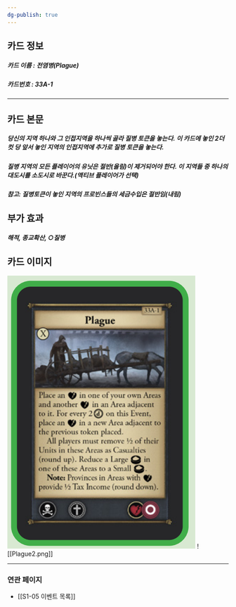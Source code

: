 ```yaml
---
dg-publish: true
---
```

## 카드 정보
##### 카드 이름 : 전염병(Plague)
##### 카드번호  : 33A-1
---
## 카드 본문
##### 당신의 지역 하나와 그 인접지역을 하나씩 골라 질병 토큰을 놓는다. 이 카드에 놓인 2더컷 당 앞서 놓인 지역의 인접지역에 추가로 질병 토큰을 놓는다.

##### 질병 지역의 모든 플레이어의 유닛은 절반(올림)이 제거되어야 한다. 이 지역들 중 하나의 대도시를 소도시로 바꾼다.(액티브 플레이어가 선택)

##### 참고: 질병토큰이 놓인 지역의 프로빈스들의 세금수입은 절반임(내림)

## 부가 효과
##### 해적, 종교확산, ○질병

## 카드 이미지
<img src="\Assets\Plague2.png"/>
![[Plague2.png]]

--- 
### 연관 페이지
- [[S1-05 이벤트 목록]]
